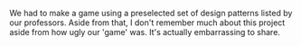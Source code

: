 We had to make a game using a preselected set of design patterns listed by our professors. Aside from that, I don't remember much about this project aside from how ugly our 'game' was. It's actually embarrassing to share.
